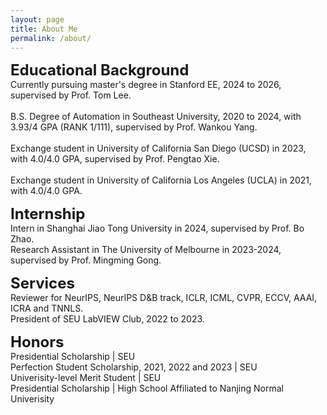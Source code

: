 ```yaml
---
layout: page
title: About Me
permalink: /about/
---
```

<!-- <p>
	Download my <a href="" download="CV">CV</a><br>
	<br>
</p> -->

<p>
	<font size="+2"><strong>Educational Background</strong></font>
	<br>
	Currently pursuing master's degree in Stanford EE, 2024 to 2026, supervised by Prof. Tom Lee.
	<br>
	<br>
	B.S. Degree of Automation in Southeast University, 2020 to 2024, with 3.93/4 GPA (RANK 1/111), supervised by Prof. Wankou Yang.
	<br>
	<br>
	Exchange student in University of California San Diego (UCSD) in 2023, with 4.0/4.0 GPA, supervised by Prof. Pengtao Xie.
	<br>
	<br>
	Exchange student in University of California Los Angeles (UCLA) in 2021, with 4.0/4.0 GPA.
	<br>
</p>

<p>
	<font size="+2"><strong> Internship </strong></font>
	<br> Intern in Shanghai Jiao Tong University in 2024, supervised by Prof. Bo Zhao.
	<br> Research Assistant in The University of Melbourne in 2023-2024, supervised by Prof. Mingming Gong.
</p>

<p>
	<font size="+2"><strong> Services </strong></font>
	<br> Reviewer for NeurIPS, NeurIPS D&B track, ICLR, ICML, CVPR, ECCV, AAAI, ICRA and TNNLS. 
	<br> President of SEU LabVIEW Club, 2022 to 2023.
</p>

<p>
	<font size="+2"><strong> Honors </strong></font>
	<br> Presidential Scholarship | SEU
	<br> Perfection Student Scholarship, 2021, 2022 and 2023 | SEU
	<br> Univerisity-level Merit Student | SEU
	<br> Presidential Scholarship | High School Affiliated to Nanjing Normal Univerisity
</p>
